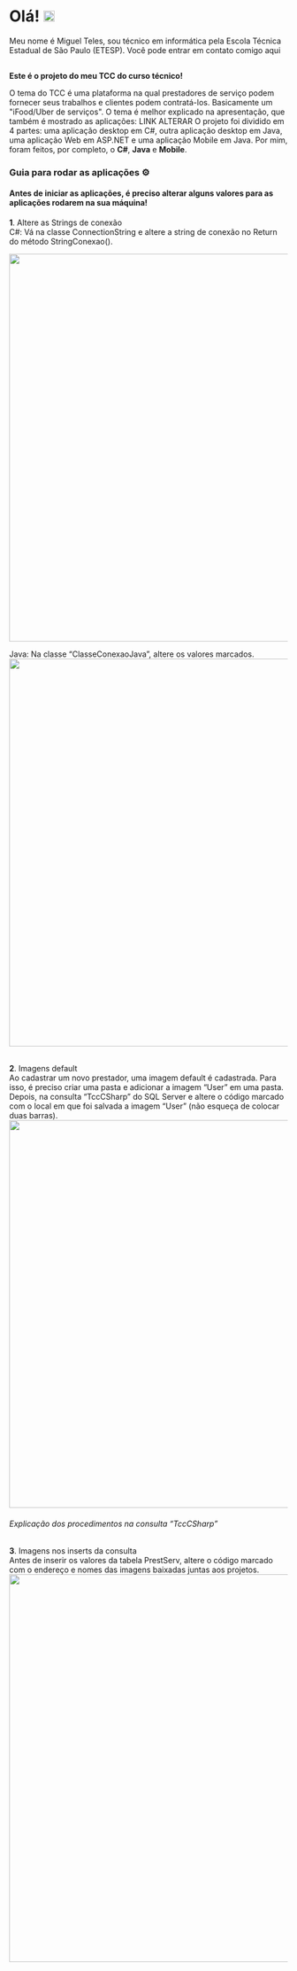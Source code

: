 # Olá! <img src="https://static.skaip.org/img/emoticons/180x180/f6fcff/hi.gif" width="20px">

Meu nome é Miguel Teles, sou técnico em informática pela Escola Técnica Estadual de São Paulo (ETESP). Você pode entrar em contato comigo aqui <a href="https://www.linkedin.com/in/miguel-teles-6a9b161b0/"> <img src="https://image.flaticon.com/icons/png/512/174/174857.png" width="15"> </a>

<b>Este é o projeto do meu TCC do curso técnico!</b>

O tema do TCC é uma plataforma na qual prestadores de serviço podem fornecer seus trabalhos e clientes podem contratá-los. Basicamente um "iFood/Uber de serviços". O tema é melhor explicado na apresentação, que também é mostrado as aplicações: LINK ALTERAR
O projeto foi dividido em 4 partes: uma aplicação desktop em C#, outra aplicação desktop em Java, uma aplicação Web em ASP.NET e uma aplicação Mobile em Java. Por mim, foram feitos, por completo, o <strong>C#</strong>, <strong>Java</strong> e <strong>Mobile</strong>. 

<h3>Guia para rodar as aplicações ⚙</h3>

<h4>Antes de iniciar as aplicações, é preciso alterar alguns valores para as aplicações rodarem na
sua máquina!</h4>

<b>1</b>. Altere as Strings de conexão <br/>
C#: Vá na classe ConnectionString e altere a string de conexão no Return do método
StringConexao().

<img src="https://i.imgur.com/cvz3Cki.png" width="700px">
<br/>

Java: Na classe “ClasseConexaoJava”, altere os valores marcados.
<img src="https://i.imgur.com/vICbDfG.png" width="700px">
<br/><br/>

<b>2</b>. Imagens default <br/>
Ao cadastrar um novo prestador, uma imagem default é cadastrada. Para isso, é preciso criar
uma pasta e adicionar a imagem “User” em uma pasta. Depois, na consulta “TccCSharp” do
SQL Server e altere o código marcado com o local em que foi salvada a imagem “User” (não
esqueça de colocar duas barras).<br/>
<img src="https://i.imgur.com/hwV03U0.png" width="700px">
<h6><i>Explicação dos procedimentos na consulta “TccCSharp”</i></h6>

<b>3</b>. Imagens nos inserts da consulta <br/>
Antes de inserir os valores da tabela PrestServ, altere o código marcado com o endereço e
nomes das imagens baixadas juntas aos projetos.<br/>
<img src="https://i.imgur.com/FZKVX47.png" width="700px">




